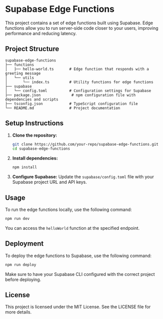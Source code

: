 # Supabase Edge Functions

This project contains a set of edge functions built using Supabase. Edge functions allow you to run server-side code closer to your users, improving performance and reducing latency.

## Project Structure

```
supabase-edge-functions
├── functions
│   ├── hello-world.ts       # Edge function that responds with a greeting message
│   └── utils
│       └── index.ts         # Utility functions for edge functions
├── supabase
│   └── config.toml          # Configuration settings for Supabase
├── package.json              # npm configuration file with dependencies and scripts
├── tsconfig.json            # TypeScript configuration file
└── README.md                # Project documentation
```

## Setup Instructions

1. **Clone the repository:**
   ```bash
   git clone https://github.com/your-repo/supabase-edge-functions.git
   cd supabase-edge-functions
   ```

2. **Install dependencies:**
   ```bash
   npm install
   ```

3. **Configure Supabase:**
   Update the `supabase/config.toml` file with your Supabase project URL and API keys.

## Usage

To run the edge functions locally, use the following command:

```bash
npm run dev
```

You can access the `helloWorld` function at the specified endpoint.

## Deployment

To deploy the edge functions to Supabase, use the following command:

```bash
npm run deploy
```

Make sure to have your Supabase CLI configured with the correct project before deploying.

## License

This project is licensed under the MIT License. See the LICENSE file for more details.